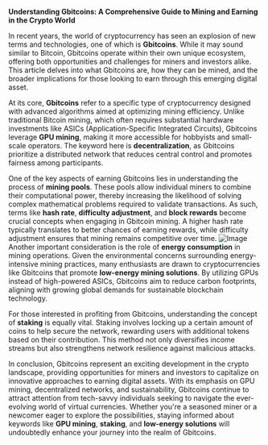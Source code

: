**Understanding Gbitcoins: A Comprehensive Guide to Mining and Earning in the Crypto World**

In recent years, the world of cryptocurrency has seen an explosion of new terms and technologies, one of which is **Gbitcoins**. While it may sound similar to Bitcoin, Gbitcoins operate within their own unique ecosystem, offering both opportunities and challenges for miners and investors alike. This article delves into what Gbitcoins are, how they can be mined, and the broader implications for those looking to earn through this emerging digital asset.

At its core, **Gbitcoins** refer to a specific type of cryptocurrency designed with advanced algorithms aimed at optimizing mining efficiency. Unlike traditional Bitcoin mining, which often requires substantial hardware investments like ASICs (Application-Specific Integrated Circuits), Gbitcoins leverage **GPU mining**, making it more accessible for hobbyists and small-scale operators. The keyword here is **decentralization**, as Gbitcoins prioritize a distributed network that reduces central control and promotes fairness among participants.

One of the key aspects of earning Gbitcoins lies in understanding the process of **mining pools**. These pools allow individual miners to combine their computational power, thereby increasing the likelihood of solving complex mathematical problems required to validate transactions. As such, terms like **hash rate**, **difficulty adjustment**, and **block rewards** become crucial concepts when engaging in Gbitcoin mining. A higher hash rate typically translates to better chances of earning rewards, while difficulty adjustment ensures that mining remains competitive over time.
 ![Image](https://github.com/user-attachments/assets/b6e7b7a2-655e-4d44-8baa-20c566a3cb65)
Another important consideration is the role of **energy consumption** in mining operations. Given the environmental concerns surrounding energy-intensive mining practices, many enthusiasts are drawn to cryptocurrencies like Gbitcoins that promote **low-energy mining solutions**. By utilizing GPUs instead of high-powered ASICs, Gbitcoins aim to reduce carbon footprints, aligning with growing global demands for sustainable blockchain technology.

For those interested in profiting from Gbitcoins, understanding the concept of **staking** is equally vital. Staking involves locking up a certain amount of coins to help secure the network, rewarding users with additional tokens based on their contribution. This method not only diversifies income streams but also strengthens network resilience against malicious attacks.

In conclusion, Gbitcoins represent an exciting development in the crypto landscape, providing opportunities for miners and investors to capitalize on innovative approaches to earning digital assets. With its emphasis on GPU mining, decentralized networks, and sustainability, Gbitcoins continue to attract attention from tech-savvy individuals seeking to navigate the ever-evolving world of virtual currencies. Whether you're a seasoned miner or a newcomer eager to explore the possibilities, staying informed about keywords like **GPU mining**, **staking**, and **low-energy solutions** will undoubtedly enhance your journey into the realm of Gbitcoins.